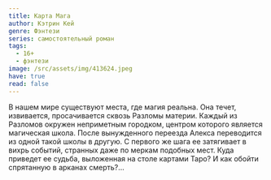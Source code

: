 ```yaml
---
title: Карта Мага
author: Кэтрин Кей
genre: Фэнтези
series: самостоятельный роман
tags:
  - 16+
  - фэнтези
image: /src/assets/img/413624.jpeg
have: true
read: false
---
```

В нашем мире существуют места, где магия реальна. Она течет, извивается, просачивается сквозь Разломы материи. Каждый из Разломов окружен неприметным городком, центром которого является магическая школа. После вынужденного переезда Алекса переводится из одной такой школы в другую. С первого же шага ее затягивает в вихрь событий, странных даже по меркам подобных мест. Куда приведет ее судьба, выложенная на столе картами Таро? И как обойти спрятанную в арканах смерть?...
